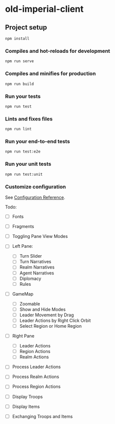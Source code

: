 # old-imperial-client

## Project setup
```
npm install
```

### Compiles and hot-reloads for development
```
npm run serve
```

### Compiles and minifies for production
```
npm run build
```

### Run your tests
```
npm run test
```

### Lints and fixes files
```
npm run lint
```

### Run your end-to-end tests
```
npm run test:e2e
```

### Run your unit tests
```
npm run test:unit
```

### Customize configuration
See [Configuration Reference](https://cli.vuejs.org/config/).


Todo:
- [ ] Fonts
- [ ] Fragments

- [ ] Toggling Pane View Modes

- [ ] Left Pane:
    - [ ] Turn Slider
    - [ ] Turn Narratives
    - [ ] Realm Narratives
    - [ ] Agent Narratives
    - [ ] Diplomacy
    - [ ] Rules
    
- [ ] GameMap
    - [ ] Zoomable
    - [ ] Show and Hide Modes
    - [ ] Leader Movement by Drag
    - [ ] Leader Actions by Right Click Orbit
    - [ ] Select Region or Home Region
    
- [ ] Right Pane
    - [ ] Leader Actions
    - [ ] Region Actions
    - [ ] Realm Actions
        
- [ ] Process Leader Actions
- [ ] Process Realm Actions
- [ ] Process Region Actions

- [ ] Display Troops
- [ ] Display Items

- [ ] Exchanging Troops and Items        
